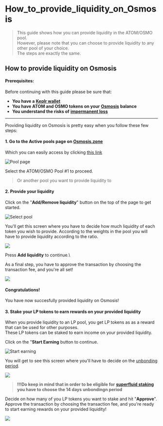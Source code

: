 # How\_to\_provide\_liquidity\_on\_Osmosis

> This guide shows how you can provide liquidity in the ATOM/OSMO pool.\
> However, please note that you can choose to provide liquidity to any other pool of your choice.\
> The steps are exactly the same.

## How to provide liquidity on Osmosis

#### Prerequisites:

Before continuing with this guide please be sure that:

* **You have a** [**Keplr wallet**](how\_to\_create\_a\_keplr\_wallet.md)
* **You have ATOM and OSMO tokens on your** [**Osmosis**](https://app.osmosis.zone/pools) **balance**
* **You understand the risks of** [**impermanent loss**](../../markdowns/Impermanent\_loss.md)

***

Providing liquidity on Osmosis is pretty easy when you follow these few steps:

#### **1. Go to the Active pools page on** [**Osmosis.zone**](https://app.osmosis.zone/pools)

Which you can easily access by clicking [this link](https://app.osmosis.zone/pools)

![Pool page](https://user-images.githubusercontent.com/95366163/158575423-06079da8-e0c8-4af7-a8aa-56cf952d2a6a.png)

Select the ATOM/OSMO Pool #1 to proceed.

> Or another pool you want to provide liquidity to

#### **2. Provide your liquidity**

Click on the "**Add/Remove liquidity**" button on the top of the page to get started.

![Select pool](https://user-images.githubusercontent.com/95366163/158576785-69aa9be0-26a3-432a-870e-1a3d57e37dab.png)

You'll get this screen where you have to decide how much liquidity of each token you wish to provide. According to the weights in the pool you will have to provide liquidity according to the ratio.

![](https://user-images.githubusercontent.com/95366163/158577727-06010aa3-c877-44fe-a051-f2d53814e4d0.png)

Press **Add liquidity** to continue.\


As a final step, you have to approve the transaction by choosing the transaction fee, and you're all set!

![](https://user-images.githubusercontent.com/95366163/158580140-3542f0e7-6f50-462f-9f5b-3fa059be16ae.png)

#### **Congratulations!**

You have now succesfully provided liquidity on Osmosis!

#### **3. Stake your LP tokens to earn rewards on your provided liquidity**

When you provide liquidity to an LP pool, you get LP tokens as as a reward that can be used for other purposes.\
These LP tokens can be staked to earn income on your provided liquidity.

Click on the "**Start Earning** button to continue.

![Start earning](https://user-images.githubusercontent.com/95366163/158588306-6c35a6ab-8926-4915-a671-5a9ef7c302e0.png)

You will get to see this screen where you'll have to decide on the [unbonding period](unbonding\_period.md).

![](https://user-images.githubusercontent.com/95366163/158589147-8a64de11-3c60-4e2b-acac-40db185680f8.png)

> **!!!Do keep in mind that in order to be eligible for** [**superfluid staking**](how\_to\_use\_superfluid\_staking.md) **you have to choose the 14 days unbondingn period**

Decide on how many of you LP tokens you want to stake and hit "**Approve**".\
Approve the transaction by choosing the transaction fee, and you're ready to start earning rewards on your provided liquidity!

![](https://user-images.githubusercontent.com/95366163/158590483-3bfd5bda-f6b4-441e-97de-97db1743d652.png)
